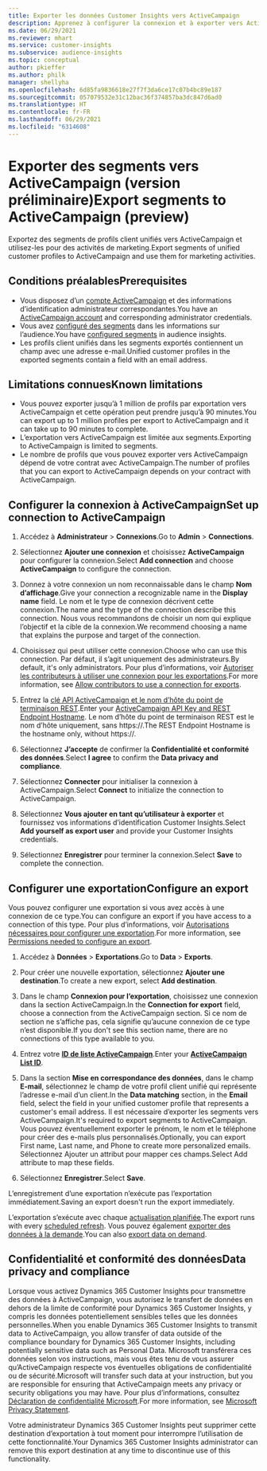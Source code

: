 ```yaml
---
title: Exporter les données Customer Insights vers ActiveCampaign
description: Apprenez à configurer la connexion et à exporter vers ActiveCampaign.
ms.date: 06/29/2021
ms.reviewer: mhart
ms.service: customer-insights
ms.subservice: audience-insights
ms.topic: conceptual
author: pkieffer
ms.author: philk
manager: shellyha
ms.openlocfilehash: 6d85fa9836618e27f7f3da6ce17c07b4bc89e187
ms.sourcegitcommit: 057079532e31c12bac36f374857ba3dc847d6ad0
ms.translationtype: HT
ms.contentlocale: fr-FR
ms.lasthandoff: 06/29/2021
ms.locfileid: "6314608"
---
```

# <a name="export-segments-to-activecampaign-preview"></a><span data-ttu-id="a9323-103">Exporter des segments vers ActiveCampaign (version préliminaire)</span><span class="sxs-lookup"><span data-stu-id="a9323-103">Export segments to ActiveCampaign (preview)</span></span>

<span data-ttu-id="a9323-104">Exportez des segments de profils client unifiés vers ActiveCampaign et utilisez-les pour des activités de marketing.</span><span class="sxs-lookup"><span data-stu-id="a9323-104">Export segments of unified customer profiles to ActiveCampaign and use them for marketing activities.</span></span>

## <a name="prerequisites"></a><span data-ttu-id="a9323-105">Conditions préalables</span><span class="sxs-lookup"><span data-stu-id="a9323-105">Prerequisites</span></span>

-   <span data-ttu-id="a9323-106">Vous disposez d’un [compte ActiveCampaign](https://www.activecampaign.com/) et des informations d’identification administrateur correspondantes.</span><span class="sxs-lookup"><span data-stu-id="a9323-106">You have an [ActiveCampaign account](https://www.activecampaign.com/) and corresponding administrator credentials.</span></span>
-   <span data-ttu-id="a9323-107">Vous avez [configuré des segments](segments.md) dans les informations sur l’audience.</span><span class="sxs-lookup"><span data-stu-id="a9323-107">You have [configured segments](segments.md) in audience insights.</span></span>
-   <span data-ttu-id="a9323-108">Les profils client unifiés dans les segments exportés contiennent un champ avec une adresse e-mail.</span><span class="sxs-lookup"><span data-stu-id="a9323-108">Unified customer profiles in the exported segments contain a field with an email address.</span></span>

## <a name="known-limitations"></a><span data-ttu-id="a9323-109">Limitations connues</span><span class="sxs-lookup"><span data-stu-id="a9323-109">Known limitations</span></span>

- <span data-ttu-id="a9323-110">Vous pouvez exporter jusqu’à 1 million de profils par exportation vers ActiveCampaign et cette opération peut prendre jusqu’à 90 minutes.</span><span class="sxs-lookup"><span data-stu-id="a9323-110">You can export up to 1 million profiles per export to ActiveCampaign and it can take up to 90 minutes to complete.</span></span>
- <span data-ttu-id="a9323-111">L’exportation vers ActiveCampaign est limitée aux segments.</span><span class="sxs-lookup"><span data-stu-id="a9323-111">Exporting to ActiveCampaign is limited to segments.</span></span>
- <span data-ttu-id="a9323-112">Le nombre de profils que vous pouvez exporter vers ActiveCampaign dépend de votre contrat avec ActiveCampaign.</span><span class="sxs-lookup"><span data-stu-id="a9323-112">The number of profiles that you can export to ActiveCampaign depends on your contract with ActiveCampaign.</span></span>

## <a name="set-up-connection-to-activecampaign"></a><span data-ttu-id="a9323-113">Configurer la connexion à ActiveCampaign</span><span class="sxs-lookup"><span data-stu-id="a9323-113">Set up connection to ActiveCampaign</span></span>

1. <span data-ttu-id="a9323-114">Accédez à **Administrateur** > **Connexions**.</span><span class="sxs-lookup"><span data-stu-id="a9323-114">Go to **Admin** > **Connections**.</span></span>

1. <span data-ttu-id="a9323-115">Sélectionnez **Ajouter une connexion** et choisissez **ActiveCampaign** pour configurer la connexion.</span><span class="sxs-lookup"><span data-stu-id="a9323-115">Select **Add connection** and choose **ActiveCampaign** to configure the connection.</span></span>

1. <span data-ttu-id="a9323-116">Donnez à votre connexion un nom reconnaissable dans le champ **Nom d’affichage**.</span><span class="sxs-lookup"><span data-stu-id="a9323-116">Give your connection a recognizable name in the **Display name** field.</span></span> <span data-ttu-id="a9323-117">Le nom et le type de connexion décrivent cette connexion.</span><span class="sxs-lookup"><span data-stu-id="a9323-117">The name and the type of the connection describe this connection.</span></span> <span data-ttu-id="a9323-118">Nous vous recommandons de choisir un nom qui explique l’objectif et la cible de la connexion.</span><span class="sxs-lookup"><span data-stu-id="a9323-118">We recommend choosing a name that explains the purpose and target of the connection.</span></span>

1. <span data-ttu-id="a9323-119">Choisissez qui peut utiliser cette connexion.</span><span class="sxs-lookup"><span data-stu-id="a9323-119">Choose who can use this connection.</span></span> <span data-ttu-id="a9323-120">Par défaut, il s’agit uniquement des administrateurs.</span><span class="sxs-lookup"><span data-stu-id="a9323-120">By default, it's only administrators.</span></span> <span data-ttu-id="a9323-121">Pour plus d’informations, voir [Autoriser les contributeurs à utiliser une connexion pour les exportations](connections.md#allow-contributors-to-use-a-connection-for-exports).</span><span class="sxs-lookup"><span data-stu-id="a9323-121">For more information, see [Allow contributors to use a connection for exports](connections.md#allow-contributors-to-use-a-connection-for-exports).</span></span>

1. <span data-ttu-id="a9323-122">Entrez la [clé API ActiveCampaign et le nom d’hôte du point de terminaison REST](https://help.activecampaign.com/hc/articles/207317590-Getting-started-with-the-API#how-to-obtain-your-activecampaign-api-url-and-key).</span><span class="sxs-lookup"><span data-stu-id="a9323-122">Enter your [ActiveCampaign API Key and REST Endpoint Hostname](https://help.activecampaign.com/hc/articles/207317590-Getting-started-with-the-API#how-to-obtain-your-activecampaign-api-url-and-key).</span></span> <span data-ttu-id="a9323-123">Le nom d’hôte du point de terminaison REST est le nom d’hôte uniquement, sans https://.</span><span class="sxs-lookup"><span data-stu-id="a9323-123">The REST Endpoint Hostname is the hostname only, without https://.</span></span> 

1. <span data-ttu-id="a9323-124">Sélectionnez **J’accepte** de confirmer la **Confidentialité et conformité des données**.</span><span class="sxs-lookup"><span data-stu-id="a9323-124">Select **I agree** to confirm the **Data privacy and compliance**.</span></span>

1. <span data-ttu-id="a9323-125">Sélectionnez **Connecter** pour initialiser la connexion à ActiveCampaign.</span><span class="sxs-lookup"><span data-stu-id="a9323-125">Select **Connect** to initialize the connection to ActiveCampaign.</span></span>

1. <span data-ttu-id="a9323-126">Sélectionnez **Vous ajouter en tant qu’utilisateur à exporter** et fournissez vos informations d’identification Customer Insights.</span><span class="sxs-lookup"><span data-stu-id="a9323-126">Select **Add yourself as export user** and provide your Customer Insights credentials.</span></span>

1. <span data-ttu-id="a9323-127">Sélectionnez **Enregistrer** pour terminer la connexion.</span><span class="sxs-lookup"><span data-stu-id="a9323-127">Select **Save** to complete the connection.</span></span>

## <a name="configure-an-export"></a><span data-ttu-id="a9323-128">Configurer une exportation</span><span class="sxs-lookup"><span data-stu-id="a9323-128">Configure an export</span></span>

<span data-ttu-id="a9323-129">Vous pouvez configurer une exportation si vous avez accès à une connexion de ce type.</span><span class="sxs-lookup"><span data-stu-id="a9323-129">You can configure an export if you have access to a connection of this type.</span></span> <span data-ttu-id="a9323-130">Pour plus d’informations, voir [Autorisations nécessaires pour configurer une exportation](export-destinations.md#set-up-a-new-export).</span><span class="sxs-lookup"><span data-stu-id="a9323-130">For more information, see [Permissions needed to configure an export](export-destinations.md#set-up-a-new-export).</span></span>

1. <span data-ttu-id="a9323-131">Accédez à **Données** > **Exportations**.</span><span class="sxs-lookup"><span data-stu-id="a9323-131">Go to **Data** > **Exports**.</span></span>

1. <span data-ttu-id="a9323-132">Pour créer une nouvelle exportation, sélectionnez **Ajouter une destination**.</span><span class="sxs-lookup"><span data-stu-id="a9323-132">To create a new export, select **Add destination**.</span></span>

1. <span data-ttu-id="a9323-133">Dans le champ **Connexion pour l’exportation**, choisissez une connexion dans la section ActiveCampaign.</span><span class="sxs-lookup"><span data-stu-id="a9323-133">In the **Connection for export** field, choose a connection from the ActiveCampaign section.</span></span> <span data-ttu-id="a9323-134">Si ce nom de section ne s’affiche pas, cela signifie qu’aucune connexion de ce type n’est disponible.</span><span class="sxs-lookup"><span data-stu-id="a9323-134">If you don't see this section name, there are no connections of this type available to you.</span></span>

1. <span data-ttu-id="a9323-135">Entrez votre [**ID de liste ActiveCampaign**](https://help.activecampaign.com/hc/articles/360000030559-How-to-create-a-list-in-ActiveCampaign).</span><span class="sxs-lookup"><span data-stu-id="a9323-135">Enter your [**ActiveCampaign List ID**](https://help.activecampaign.com/hc/articles/360000030559-How-to-create-a-list-in-ActiveCampaign).</span></span>    

3. <span data-ttu-id="a9323-136">Dans la section **Mise en correspondance des données**, dans le champ **E-mail**, sélectionnez le champ de votre profil client unifié qui représente l’adresse e-mail d’un client.</span><span class="sxs-lookup"><span data-stu-id="a9323-136">In the **Data matching** section, in the **Email** field, select the field in your unified customer profile that represents a customer's email address.</span></span> <span data-ttu-id="a9323-137">Il est nécessaire d’exporter les segments vers ActiveCampaign.</span><span class="sxs-lookup"><span data-stu-id="a9323-137">It's required to export segments to ActiveCampaign.</span></span> <span data-ttu-id="a9323-138">Vous pouvez éventuellement exporter le prénom, le nom et le téléphone pour créer des e-mails plus personnalisés.</span><span class="sxs-lookup"><span data-stu-id="a9323-138">Optionally, you can export First name, Last name, and Phone to create more personalized emails.</span></span> <span data-ttu-id="a9323-139">Sélectionnez Ajouter un attribut pour mapper ces champs.</span><span class="sxs-lookup"><span data-stu-id="a9323-139">Select Add attribute to map these fields.</span></span>

1. <span data-ttu-id="a9323-140">Sélectionnez **Enregistrer**.</span><span class="sxs-lookup"><span data-stu-id="a9323-140">Select **Save**.</span></span>

<span data-ttu-id="a9323-141">L’enregistrement d’une exportation n’exécute pas l’exportation immédiatement.</span><span class="sxs-lookup"><span data-stu-id="a9323-141">Saving an export doesn't run the export immediately.</span></span>

<span data-ttu-id="a9323-142">L’exportation s’exécute avec chaque [actualisation planifiée](system.md#schedule-tab).</span><span class="sxs-lookup"><span data-stu-id="a9323-142">The export runs with every [scheduled refresh](system.md#schedule-tab).</span></span> <span data-ttu-id="a9323-143">Vous pouvez également [exporter des données à la demande](export-destinations.md#run-exports-on-demand).</span><span class="sxs-lookup"><span data-stu-id="a9323-143">You can also [export data on demand](export-destinations.md#run-exports-on-demand).</span></span> 


## <a name="data-privacy-and-compliance"></a><span data-ttu-id="a9323-144">Confidentialité et conformité des données</span><span class="sxs-lookup"><span data-stu-id="a9323-144">Data privacy and compliance</span></span>

<span data-ttu-id="a9323-145">Lorsque vous activez Dynamics 365 Customer Insights pour transmettre des données à ActiveCampaign, vous autorisez le transfert de données en dehors de la limite de conformité pour Dynamics 365 Customer Insights, y compris les données potentiellement sensibles telles que les données personnelles.</span><span class="sxs-lookup"><span data-stu-id="a9323-145">When you enable Dynamics 365 Customer Insights to transmit data to ActiveCampaign, you allow transfer of data outside of the compliance boundary for Dynamics 365 Customer Insights, including potentially sensitive data such as Personal Data.</span></span> <span data-ttu-id="a9323-146">Microsoft transférera ces données selon vos instructions, mais vous êtes tenu de vous assurer qu’ActiveCampaign respecte vos éventuelles obligations de confidentialité ou de sécurité.</span><span class="sxs-lookup"><span data-stu-id="a9323-146">Microsoft will transfer such data at your instruction, but you are responsible for ensuring that ActiveCampaign meets any privacy or security obligations you may have.</span></span> <span data-ttu-id="a9323-147">Pour plus d’informations, consultez [Déclaration de confidentialité Microsoft](https://go.microsoft.com/fwlink/?linkid=396732).</span><span class="sxs-lookup"><span data-stu-id="a9323-147">For more information, see [Microsoft Privacy Statement](https://go.microsoft.com/fwlink/?linkid=396732).</span></span>

<span data-ttu-id="a9323-148">Votre administrateur Dynamics 365 Customer Insights peut supprimer cette destination d’exportation à tout moment pour interrompre l’utilisation de cette fonctionnalité.</span><span class="sxs-lookup"><span data-stu-id="a9323-148">Your Dynamics 365 Customer Insights administrator can remove this export destination at any time to discontinue use of this functionality.</span></span>
